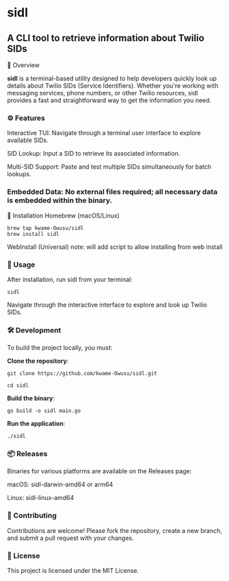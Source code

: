# sidl

## A CLI tool to retrieve information about Twilio SIDs

📌 Overview

**sidl** is a terminal-based utility designed to help developers quickly look up details about Twilio SIDs (Service Identifiers). Whether you're working with messaging services, phone numbers, or other Twilio resources, sidl provides a fast and straightforward way to get the information you need.

### ⚙️ Features

Interactive TUI: Navigate through a terminal user interface to explore available SIDs.

SID Lookup: Input a SID to retrieve its associated information.

Multi-SID Support: Paste and test multiple SIDs simultaneously for batch lookups.

### Embedded Data: No external files required; all necessary data is embedded within the binary.

🚀 Installation
Homebrew (macOS/Linux)

```
brew tap kwame-Owusu/sidl
brew install sidl

```

WebInstall (Universal)
note: will add script to allow installing from web install

### 🧪 Usage

After installation, run sidl from your terminal:

```
sidl

```

Navigate through the interactive interface to explore and look up Twilio SIDs.

### 🛠️ Development

To build the project locally, you must:

**Clone the repository**:

```
git clone https://github.com/kwame-Owusu/sidl.git

cd sidl
```

**Build the binary**:

```
go build -o sidl main.go

```

**Run the application**:

```
./sidl

```

### 📦 Releases

Binaries for various platforms are available on the Releases
page:

macOS: sidl-darwin-amd64 or arm64

Linux: sidl-linux-amd64

### 🤝 Contributing

Contributions are welcome! Please fork the repository, create a new branch, and submit a pull request with your changes.

### 📝 License

This project is licensed under the MIT License.
